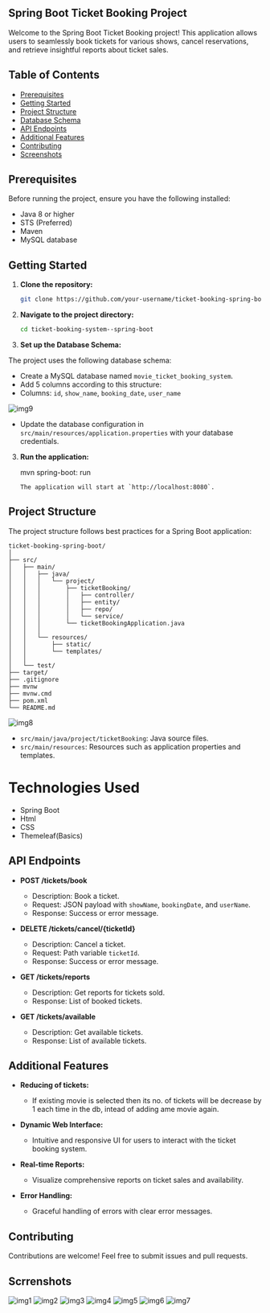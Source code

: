 
## Spring Boot Ticket Booking Project

Welcome to the Spring Boot Ticket Booking project! This application allows users to seamlessly book tickets for various shows, cancel reservations, and retrieve insightful reports about ticket sales.

## Table of Contents

- [Prerequisites](#prerequisites)
- [Getting Started](#getting-started)
- [Project Structure](#project-structure)
- [Database Schema](#database-schema)
- [API Endpoints](#api-endpoints)
- [Additional Features](#additional-features)
- [Contributing](#contributing)
- [Screenshots](#scrrenshots)

## Prerequisites

Before running the project, ensure you have the following installed:

- Java 8 or higher
- STS (Preferred)
- Maven
- MySQL database

## Getting Started

1. **Clone the repository:**

   ```bash
   git clone https://github.com/your-username/ticket-booking-spring-boot.git
   ```

2. **Navigate to the project directory:**

   ```bash
   cd ticket-booking-system--spring-boot
   ```

3. **Set up the Database Schema:**

The project uses the following database schema:

   - Create a MySQL database named `movie_ticket_booking_system`.
   - Add 5 columns according to this structure:
   - Columns: `id`, `show_name`, `booking_date`, `user_name`

   ![img9](https://github.com/NeerajKumar805/Ticket-Booking-System-Spring-Boot/assets/69098331/87b96b26-cd06-41c7-9dc1-ef0d66cd2dff)


   - Update the database configuration in `src/main/resources/application.properties` with your database credentials.

3. **Run the application:**

   
   mvn spring-boot: run
   ```
   The application will start at `http://localhost:8080`.
   ```

## Project Structure

The project structure follows best practices for a Spring Boot application:

```
ticket-booking-spring-boot/
│
├── src/
│   ├── main/
│   │   ├── java/
│   │   │   └── project/
│   │   │       ├── ticketBooking/
│   │   │       │   ├── controller/
│   │   │       │   ├── entity/
│   │   │       │   ├── repo/
│   │   │       │   └── service/
│   │   │       └── ticketBookingApplication.java
│   │   │
│   │   └── resources/
│   │       ├── static/
│   │       └── templates/
│   │
│   └── test/
├── target/
├── .gitignore
├── mvnw
├── mvnw.cmd
├── pom.xml
└── README.md
```
![img8](https://github.com/NeerajKumar805/Ticket-Booking-System-Spring-Boot/assets/69098331/de313545-a209-4311-b899-2c5e72b0f015)

- `src/main/java/project/ticketBooking`: Java source files.
- `src/main/resources`: Resources such as application properties and templates.


# Technologies Used
- Spring Boot
- Html
- CSS
- Themeleaf(Basics)

## API Endpoints

- **POST /tickets/book**
  - Description: Book a ticket.
  - Request: JSON payload with `showName`, `bookingDate`, and `userName`.
  - Response: Success or error message.

- **DELETE /tickets/cancel/{ticketId}**
  - Description: Cancel a ticket.
  - Request: Path variable `ticketId`.
  - Response: Success or error message.

- **GET /tickets/reports**
  - Description: Get reports for tickets sold.
  - Response: List of booked tickets.

- **GET /tickets/available**
  - Description: Get available tickets.
  - Response: List of available tickets.

## Additional Features

- **Reducing of tickets:**
  - If existing movie is selected then its no. of tickets will be decrease by 1 each time in the db, intead of adding ame movie again.

- **Dynamic Web Interface:**
  - Intuitive and responsive UI for users to interact with the ticket booking system.

- **Real-time Reports:**
  - Visualize comprehensive reports on ticket sales and availability.

- **Error Handling:**
  - Graceful handling of errors with clear error messages.

## Contributing

Contributions are welcome! Feel free to submit issues and pull requests.

## Scrrenshots

![img1](https://github.com/NeerajKumar805/Ticket-Booking-System-Spring-Boot/assets/69098331/4fd9ccdd-e449-46c2-b688-eb64a33bbadf)
![img2](https://github.com/NeerajKumar805/Ticket-Booking-System-Spring-Boot/assets/69098331/daaaaa9a-e469-40d9-9eba-ebe65b29642b)
![img3](https://github.com/NeerajKumar805/Ticket-Booking-System-Spring-Boot/assets/69098331/07525c50-a4b6-41fd-8438-91eaced34f64)
![img4](https://github.com/NeerajKumar805/Ticket-Booking-System-Spring-Boot/assets/69098331/00641daf-5fe0-4111-8152-8c4716ea8b4e)
![img5](https://github.com/NeerajKumar805/Ticket-Booking-System-Spring-Boot/assets/69098331/b8aff79b-3e42-49a9-8b4b-468040ba5aa9)
![img6](https://github.com/NeerajKumar805/Ticket-Booking-System-Spring-Boot/assets/69098331/cc42eb7d-1e7c-402f-b85b-cc51afb0b845)
![img7](https://github.com/NeerajKumar805/Ticket-Booking-System-Spring-Boot/assets/69098331/f70596b6-e985-44af-b8da-e61b659a8e28)

